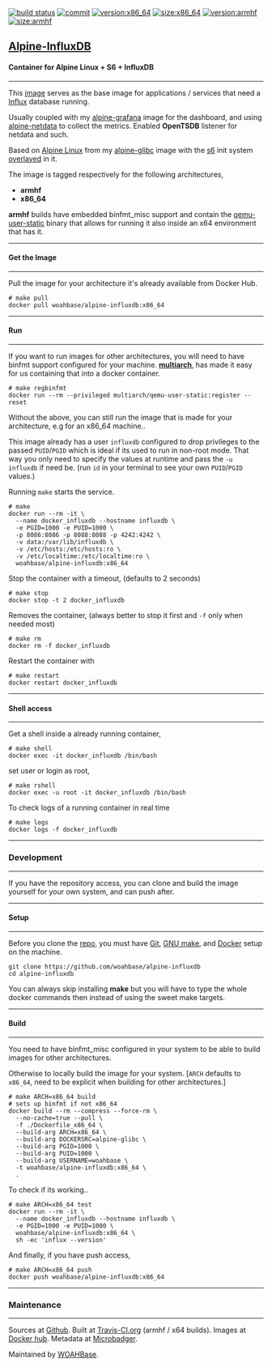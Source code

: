 [![build status][251]][232] [![commit][255]][231] [![version:x86_64][256]][235] [![size:x86_64][257]][235] [![version:armhf][258]][236] [![size:armhf][259]][236]

## [Alpine-InfluxDB][234]
#### Container for Alpine Linux + S6 + InfluxDB
---

This [image][233] serves as the base image for applications
/ services that need a [Influx][135] database running.

Usually coupled with my [alpine-grafana][136] image for the
dashboard, and using [alpine-netdata][137] to collect the metrics.
Enabled **OpenTSDB** listener for netdata and such.

Based on [Alpine Linux][131] from my [alpine-glibc][132] image
with the [s6][133] init system [overlayed][134] in it.

The image is tagged respectively for the following architectures,
* **armhf**
* **x86_64**

**armhf** builds have embedded binfmt_misc support and contain the
[qemu-user-static][105] binary that allows for running it also inside
an x64 environment that has it.

---
#### Get the Image
---

Pull the image for your architecture it's already available from
Docker Hub.

```
# make pull
docker pull woahbase/alpine-influxdb:x86_64
```

---
#### Run
---

If you want to run images for other architectures, you will need
to have binfmt support configured for your machine. [**multiarch**][104],
has made it easy for us containing that into a docker container.

```
# make regbinfmt
docker run --rm --privileged multiarch/qemu-user-static:register --reset
```

Without the above, you can still run the image that is made for your
architecture, e.g for an x86_64 machine..

This image already has a user `influxdb` configured to drop
privileges to the passed `PUID`/`PGID` which is ideal if its used
to run in non-root mode. That way you only need to specify the
values at runtime and pass the `-u influxdb` if need be. (run `id`
in your terminal to see your own `PUID`/`PGID` values.)

Running `make` starts the service.

```
# make
docker run --rm -it \
  --name docker_influxdb --hostname influxdb \
  -e PGID=1000 -e PUID=1000 \
  -p 8086:8086 -p 8088:8088 -p 4242:4242 \
  -v data:/var/lib/influxdb \
  -v /etc/hosts:/etc/hosts:ro \
  -v /etc/localtime:/etc/localtime:ro \
  woahbase/alpine-influxdb:x86_64
```

Stop the container with a timeout, (defaults to 2 seconds)

```
# make stop
docker stop -t 2 docker_influxdb
```

Removes the container, (always better to stop it first and `-f`
only when needed most)

```
# make rm
docker rm -f docker_influxdb
```

Restart the container with

```
# make restart
docker restart docker_influxdb
```

---
#### Shell access
---

Get a shell inside a already running container,

```
# make shell
docker exec -it docker_influxdb /bin/bash
```

set user or login as root,

```
# make rshell
docker exec -u root -it docker_influxdb /bin/bash
```

To check logs of a running container in real time

```
# make logs
docker logs -f docker_influxdb
```

---
### Development
---

If you have the repository access, you can clone and
build the image yourself for your own system, and can push after.

---
#### Setup
---

Before you clone the [repo][231], you must have [Git][101], [GNU make][102],
and [Docker][103] setup on the machine.

```
git clone https://github.com/woahbase/alpine-influxdb
cd alpine-influxdb
```
You can always skip installing **make** but you will have to
type the whole docker commands then instead of using the sweet
make targets.

---
#### Build
---

You need to have binfmt_misc configured in your system to be able
to build images for other architectures.

Otherwise to locally build the image for your system.
[`ARCH` defaults to `x86_64`, need to be explicit when building
for other architectures.]

```
# make ARCH=x86_64 build
# sets up binfmt if not x86_64
docker build --rm --compress --force-rm \
  --no-cache=true --pull \
  -f ./Dockerfile_x86_64 \
  --build-arg ARCH=x86_64 \
  --build-arg DOCKERSRC=alpine-glibc \
  --build-arg PGID=1000 \
  --build-arg PUID=1000 \
  --build-arg USERNAME=woahbase \
  -t woahbase/alpine-influxdb:x86_64 \
  .
```

To check if its working..

```
# make ARCH=x86_64 test
docker run --rm -it \
  --name docker_influxdb --hostname influxdb \
  -e PGID=1000 -e PUID=1000 \
  woahbase/alpine-influxdb:x86_64 \
  sh -ec 'influx --version'
```

And finally, if you have push access,

```
# make ARCH=x86_64 push
docker push woahbase/alpine-influxdb:x86_64
```

---
### Maintenance
---

Sources at [Github][106]. Built at [Travis-CI.org][107] (armhf / x64 builds). Images at [Docker hub][108]. Metadata at [Microbadger][109].

Maintained by [WOAHBase][204].

[101]: https://git-scm.com
[102]: https://www.gnu.org/software/make/
[103]: https://www.docker.com
[104]: https://hub.docker.com/r/multiarch/qemu-user-static/
[105]: https://github.com/multiarch/qemu-user-static/releases/
[106]: https://github.com/
[107]: https://travis-ci.org/
[108]: https://hub.docker.com/
[109]: https://microbadger.com/

[131]: https://alpinelinux.org/
[132]: https://hub.docker.com/r/woahbase/alpine-glibc
[133]: https://skarnet.org/software/s6/
[134]: https://github.com/just-containers/s6-overlay
[135]: https://www.influxdata.com
[136]: https://hub.docker.com/r/woahbase/alpine-grafana
[137]: https://hub.docker.com/r/woahbase/alpine-netdata

[201]: https://github.com/woahbase
[202]: https://travis-ci.org/woahbase/
[203]: https://hub.docker.com/u/woahbase
[204]: https://woahbase.online/

[231]: https://github.com/woahbase/alpine-influxdb
[232]: https://travis-ci.org/woahbase/alpine-influxdb
[233]: https://hub.docker.com/r/woahbase/alpine-influxdb
[234]: https://woahbase.online/#/images/alpine-influxdb
[235]: https://microbadger.com/images/woahbase/alpine-influxdb:x86_64
[236]: https://microbadger.com/images/woahbase/alpine-influxdb:armhf

[251]: https://travis-ci.org/woahbase/alpine-influxdb.svg?branch=master

[255]: https://images.microbadger.com/badges/commit/woahbase/alpine-influxdb.svg

[256]: https://images.microbadger.com/badges/version/woahbase/alpine-influxdb:x86_64.svg
[257]: https://images.microbadger.com/badges/image/woahbase/alpine-influxdb:x86_64.svg

[258]: https://images.microbadger.com/badges/version/woahbase/alpine-influxdb:armhf.svg
[259]: https://images.microbadger.com/badges/image/woahbase/alpine-influxdb:armhf.svg
